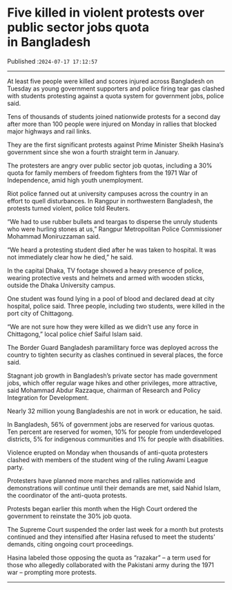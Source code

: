 # Five killed in violent protests over public sector jobs quota in Bangladesh

Published :`2024-07-17 17:12:57`

---

At least five people were killed and scores injured across Bangladesh on Tuesday as young government supporters and police firing tear gas clashed with students protesting against a quota system for government jobs, police said.

Tens of thousands of students joined nationwide protests for a second day after more than 100 people were injured on Monday in rallies that blocked major highways and rail links.

They are the first significant protests against Prime Minister Sheikh Hasina’s government since she won a fourth straight term in January.

The protesters are angry over public sector job quotas, including a 30% quota for family members of freedom fighters from the 1971 War of Independence, amid high youth unemployment.

Riot police fanned out at university campuses across the country in an effort to quell disturbances. In Rangpur in northwestern Bangladesh, the protests turned violent, police told Reuters.

“We had to use rubber bullets and teargas to disperse the unruly students who were hurling stones at us,” Rangpur Metropolitan Police Commissioner Mohammad Moniruzzaman said.

“We heard a protesting student died after he was taken to hospital. It was not immediately clear how he died,” he said.

In the capital Dhaka, TV footage showed a heavy presence of police, wearing protective vests and helmets and armed with wooden sticks, outside the Dhaka University campus.

One student was found lying in a pool of blood and declared dead at city hospital, police said. Three people, including two students, were killed in the port city of Chittagong.

“We are not sure how they were killed as we didn’t use any force in Chittagong,” local police chief Saiful Islam said.

The Border Guard Bangladesh paramilitary force was deployed across the country to tighten security as clashes continued in several places, the force said.

Stagnant job growth in Bangladesh’s private sector has made government jobs, which offer regular wage hikes and other privileges, more attractive, said Mohammad Abdur Razzaque, chairman of Research and Policy Integration for Development.

Nearly 32 million young Bangladeshis are not in work or education, he said.

In Bangladesh, 56% of government jobs are reserved for various quotas. Ten percent are reserved for women, 10% for people from underdeveloped districts, 5% for indigenous communities and 1% for people with disabilities.

Violence erupted on Monday when thousands of anti-quota protesters clashed with members of the student wing of the ruling Awami League party.

Protesters have planned more marches and rallies nationwide and demonstrations will continue until their demands are met, said Nahid Islam, the coordinator of the anti-quota protests.

Protests began earlier this month when the High Court ordered the government to reinstate the 30% job quota.

The Supreme Court suspended the order last week for a month but protests continued and they intensified after Hasina refused to meet the students’ demands, citing ongoing court proceedings.

Hasina labeled those opposing the quota as “razakar” – a term used for those who allegedly collaborated with the Pakistani army during the 1971 war – prompting more protests.

---


